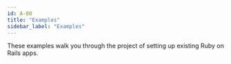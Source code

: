 ```yaml
---
id: A-00
title: "Examples"
sidebar_label: "Examples"
---
```


These examples walk you through the project of setting up existing Ruby on Rails apps.
